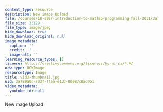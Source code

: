 ```yaml
---
content_type: resource
description: New image Upload
file: /courses/18-s997-introduction-to-matlab-programming-fall-2011/3a789a0d703ff4aae13300e87c8ad051_vid3-thumbnail.jpg
file_size: 33129
file_type: image/jpeg
hide_download: true
hide_download_original: null
image_metadata:
  caption: ''
  credit: ''
  image-alt: ''
learning_resource_types: []
license: https://creativecommons.org/licenses/by-nc-sa/4.0/
ocw_type: OCWImage
resourcetype: Image
title: vid3-thumbnail.jpg
uid: 3a789a0d-703f-f4aa-e133-00e87c8ad051
video_metadata:
  youtube_id: null
---
```

New image Upload